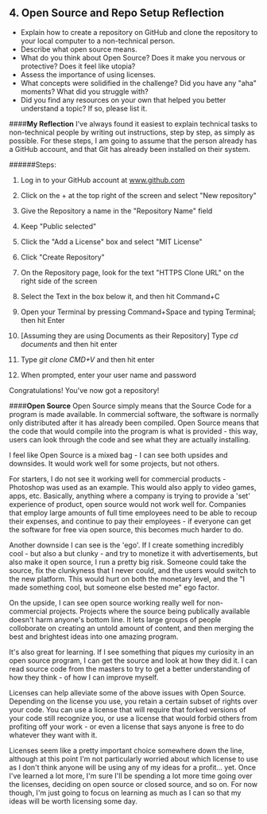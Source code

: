 ## 4. Open Source and Repo Setup Reflection

- Explain how to create a repository on GitHub and clone the repository to your local computer to a non-technical person.
- Describe what open source means.
- What do you think about Open Source? Does it make you nervous or protective? Does it feel like utopia?
- Assess the importance of using licenses.
- What concepts were solidified in the challenge? Did you have any "aha" moments? What did you struggle with?
- Did you find any resources on your own that helped you better understand a topic? If so, please list it.


####**My Reflection**
I've always found it easiest to explain technical tasks to non-technical people by writing out instructions, step by step, as simply as possible. For these steps, I am going to assume that the person already has a GitHub account, and that Git has already been installed on their system. 

######Steps: 

1) Log in to your GitHub account at www.github.com

2) Click on the + at the top right of the screen and select "New repository"

3) Give the Repository a name in the "Repository Name" field
4) Keep "Public selected"

5) Click the "Add a License" box and select "MIT License"
6) Click "Create Repository"

7) On the Repository page, look for the text "HTTPS Clone URL" on the right side of the screen

8) Select the Text in the box below it, and then hit Command+C

9) Open your Terminal by pressing Command+Space and typing Terminal; then hit Enter

10) [Assuming they are using Documents as their Repository] Type *cd documents* and then hit enter

11) Type *git clone CMD+V* and then hit enter

12) When prompted, enter your user name and password

Congratulations! You've now got a repository!

####**Open Source**
Open Source simply means that the Source Code for a program is made available. In commercial software, the software is normally only distributed after it has already been compiled. Open Source means that the code that would compile into the program is what is provided - this way, users can look through the code and see what they are actually installing. 

I feel like Open Source is a mixed bag - I can see both upsides and downsides. It would work well for some projects, but not others. 

For starters, I do not see it working well for commercial products - Photoshop was used as an example. This would also apply to video games, apps, etc. Basically, anything where a company is trying to provide a 'set' experience of product, open source would not work well for. Companies that employ large amounts of full time employees need to be able to recoup their expenses, and continue to pay their employees - if everyone can get the software for free via open source, this becomes much harder to do. 

Another downside I can see is the 'ego'. If I create something incredibly cool - but also a but clunky - and try to monetize it with advertisements, but also make it open source, I run a pretty big risk. Someone could take the source, fix the clunkyness that I never could, and the users would switch to the new platform. This would hurt on both the monetary level, and the "I made something cool, but someone else bested me" ego factor. 

On the upside, I can see open source working really well for non-commercial projects. Projects where the source being publically available doesn't harm anyone's bottom line. It lets large groups of people colloborate on creating an untold amount of content, and then merging the best and brightest ideas into one amazing program. 

It's also great for learning. If I see something that piques my curiosity in an open source program, I can get the source and look at how they did it. I can read source code from the masters to try to get a better understanding of how they think - of how I can improve myself. 

Licenses can help alleviate some of the above issues with Open Source. Depending on the license you use, you retain a certain subset of rights over your code. You can use a license that will require that forked versions of your code still recognize you, or use a license that would forbid others from profiting off your work - or even a license that says anyone is free to do whatever they want with it. 

Licenses seem like a pretty important choice somewhere down the line, although at this point I'm not particularly worried about which license to use as I don't think anyone will be using any of my ideas for a profit... yet. Once I've learned a lot more, I'm sure I'll be spending a lot more time going over the licenses, deciding on open source or closed source, and so on. For now though, I'm just going to focus on learning as much as I can so that my ideas will be worth licensing some day. 

